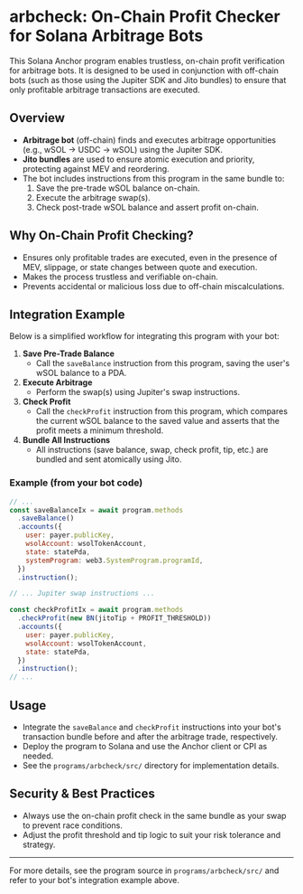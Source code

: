 # arbcheck: On-Chain Profit Checker for Solana Arbitrage Bots

This Solana Anchor program enables trustless, on-chain profit verification for arbitrage bots. It is designed to be used in conjunction with off-chain bots (such as those using the Jupiter SDK and Jito bundles) to ensure that only profitable arbitrage transactions are executed.

## Overview
- **Arbitrage bot** (off-chain) finds and executes arbitrage opportunities (e.g., wSOL → USDC → wSOL) using the Jupiter SDK.
- **Jito bundles** are used to ensure atomic execution and priority, protecting against MEV and reordering.
- The bot includes instructions from this program in the same bundle to:
  1. Save the pre-trade wSOL balance on-chain.
  2. Execute the arbitrage swap(s).
  3. Check post-trade wSOL balance and assert profit on-chain.

## Why On-Chain Profit Checking?
- Ensures only profitable trades are executed, even in the presence of MEV, slippage, or state changes between quote and execution.
- Makes the process trustless and verifiable on-chain.
- Prevents accidental or malicious loss due to off-chain miscalculations.

## Integration Example
Below is a simplified workflow for integrating this program with your bot:

1. **Save Pre-Trade Balance**
   - Call the `saveBalance` instruction from this program, saving the user's wSOL balance to a PDA.
2. **Execute Arbitrage**
   - Perform the swap(s) using Jupiter's swap instructions.
3. **Check Profit**
   - Call the `checkProfit` instruction from this program, which compares the current wSOL balance to the saved value and asserts that the profit meets a minimum threshold.
4. **Bundle All Instructions**
   - All instructions (save balance, swap, check profit, tip, etc.) are bundled and sent atomically using Jito.

### Example (from your bot code)
```js
// ...
const saveBalanceIx = await program.methods
  .saveBalance()
  .accounts({
    user: payer.publicKey,
    wsolAccount: wsolTokenAccount,
    state: statePda,
    systemProgram: web3.SystemProgram.programId,
  })
  .instruction();

// ... Jupiter swap instructions ...

const checkProfitIx = await program.methods
  .checkProfit(new BN(jitoTip + PROFIT_THRESHOLD))
  .accounts({
    user: payer.publicKey,
    wsolAccount: wsolTokenAccount,
    state: statePda,
  })
  .instruction();
// ...
```

## Usage
- Integrate the `saveBalance` and `checkProfit` instructions into your bot's transaction bundle before and after the arbitrage trade, respectively.
- Deploy the program to Solana and use the Anchor client or CPI as needed.
- See the `programs/arbcheck/src/` directory for implementation details.

## Security & Best Practices
- Always use the on-chain profit check in the same bundle as your swap to prevent race conditions.
- Adjust the profit threshold and tip logic to suit your risk tolerance and strategy.

---
For more details, see the program source in `programs/arbcheck/src/` and refer to your bot's integration example above.


